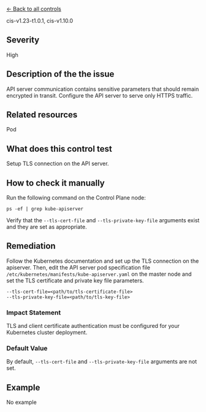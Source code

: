 [← Back to all controls](index.md)


cis-v1.23-t1.0.1, cis-v1.10.0

## Severity

High

## Description of the the issue

API server communication contains sensitive parameters that should remain encrypted in transit. Configure the API server to serve only HTTPS traffic.

## Related resources

Pod

## What does this control test

Setup TLS connection on the API server.

## How to check it manually

Run the following command on the Control Plane node:

```
ps -ef | grep kube-apiserver

```

 Verify that the `--tls-cert-file` and `--tls-private-key-file` arguments exist and they are set as appropriate.

## Remediation

Follow the Kubernetes documentation and set up the TLS connection on the apiserver. Then, edit the API server pod specification file `/etc/kubernetes/manifests/kube-apiserver.yaml` on the master node and set the TLS certificate and private key file parameters.

```
--tls-cert-file=<path/to/tls-certificate-file> 
--tls-private-key-file=<path/to/tls-key-file>

```

### Impact Statement

TLS and client certificate authentication must be configured for your Kubernetes cluster deployment.

### Default Value

By default, `--tls-cert-file` and `--tls-private-key-file` arguments are not set.

## Example

No example
